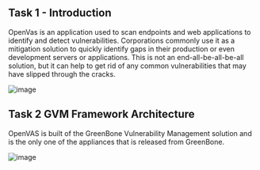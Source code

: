 ## Task 1 - Introduction
OpenVas is an application used to scan endpoints and web applications to identify and detect vulnerabilities. Corporations commonly use it as a mitigation solution to quickly identify gaps in their production or even development servers or applications. This is not an end-all-be-all-be-all solution, but it can help to get rid of any common vulnerabilities that may have slipped through the cracks. 


![image](https://github.com/Shawn-Nichol/TryHackMe/assets/30714313/b2d9d23e-0bd8-40d7-89d4-bc4178d54a52)

## Task 2 GVM Framework Architecture
OpenVAS is built of the GreenBone Vulnerability Management solution and is the only one of the appliances that is released from GreenBone. 


![image](https://github.com/Shawn-Nichol/TryHackMe/assets/30714313/20d06819-220d-4e32-9d5f-cc704dbbcbcf)
